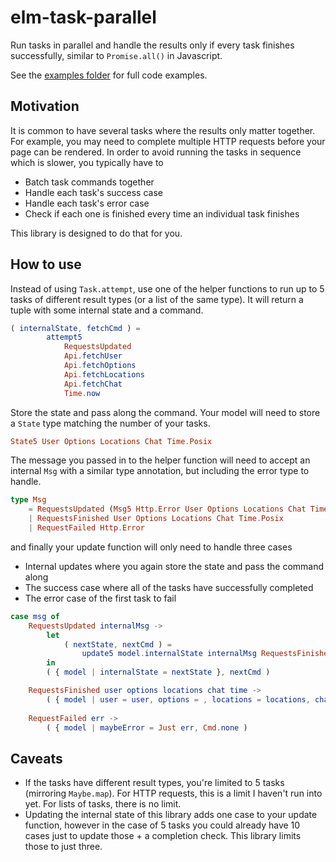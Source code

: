 # elm-task-parallel

Run tasks in parallel and handle the results only if every task finishes
successfully, similar to `Promise.all()` in Javascript.

See the [examples folder](examples) for
full code examples.

## Motivation

It is common to have several tasks where the results only matter together. For
example, you may need to complete multiple HTTP requests before your page can be
rendered. In order to avoid running the tasks in sequence which is slower, you
typically have to

- Batch task commands together
- Handle each task's success case
- Handle each task's error case
- Check if each one is finished every time an individual task finishes

This library is designed to do that for you.

## How to use

Instead of using `Task.attempt`, use one of the helper functions to run up to 5
tasks of different result types (or a list of the same type). It will return a
tuple with some internal state and a command.

```elm
( internalState, fetchCmd ) =
        attempt5
            RequestsUpdated
            Api.fetchUser
            Api.fetchOptions
            Api.fetchLocations
            Api.fetchChat
            Time.now
```

Store the state and pass along the command. Your model will need to store a
`State` type matching the number of your tasks.

```elm
State5 User Options Locations Chat Time.Posix
```

The message you passed in to the helper function will need to accept an internal
`Msg` with a similar type annotation, but including the error type to handle.

```elm
type Msg
    = RequestsUpdated (Msg5 Http.Error User Options Locations Chat Time.Posix)
    | RequestsFinished User Options Locations Chat Time.Posix
    | RequestFailed Http.Error
```

and finally your update function will only need to handle three cases
- Internal updates where you again store the state and pass the command along
- The success case where all of the tasks have successfully completed
- The error case of the first task to fail


```elm
case msg of
    RequestsUpdated internalMsg ->
        let
            ( nextState, nextCmd ) =
                update5 model.internalState internalMsg RequestsFinished RequestFailed
        in
        ( { model | internalState = nextState }, nextCmd )

    RequestsFinished user options locations chat time ->
        ( { model | user = user, options = , locations = locations, chat = chat, currentTime = time }, Cmd.none )
        
    RequestFailed err ->
        ( { model | maybeError = Just err, Cmd.none )

```

## Caveats

- If the tasks have different result types, you're limited to 5 tasks (mirroring
`Maybe.map`). For HTTP requests, this is a limit I haven't run into yet. For
lists of tasks, there is no limit.
- Updating the internal state of this library adds one case to your update
function, however in the case of 5 tasks you could already have 10 cases
just to update those + a completion check. This library limits those to just
three.